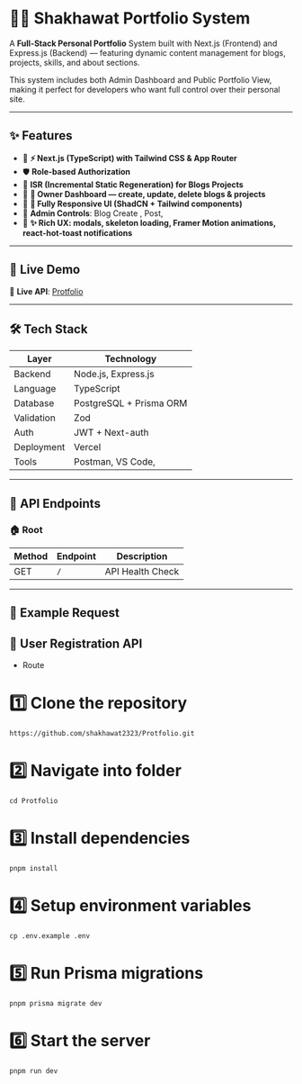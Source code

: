 # 🧑‍💻 Shakhawat Portfolio System

A **Full-Stack Personal Portfolio** System built with Next.js (Frontend) and Express.js (Backend) — featuring dynamic content management for blogs, projects, skills, and about sections.

This system includes both Admin Dashboard and Public Portfolio View, making it perfect for developers who want full control over their personal site.

---

## ✨ Features

- 🔑 **⚡ Next.js (TypeScript) with Tailwind CSS & App Router**
- 🛡 **Role-based Authorization**
- 👛 **ISR (Incremental Static Regeneration) for Blogs Projects**
- 💸 **🔐 Owner Dashboard — create, update, delete blogs & projects**
- 📜 **📱 Fully Responsive UI (ShadCN + Tailwind components)**
- 👑 **Admin Controls**: Blog Create , Post,
- 📧 **✨ Rich UX: modals, skeleton loading, Framer Motion animations, react-hot-toast notifications**

---

## 🚀 Live Demo

🔗 **Live API**: [Protfolio](https://mdshakhawathossain.vercel.app)

---

## 🛠 Tech Stack

| Layer      | Technology              |
| ---------- | ----------------------- |
| Backend    | Node.js, Express.js     |
| Language   | TypeScript              |
| Database   | PostgreSQL + Prisma ORM |
| Validation | Zod                     |
| Auth       | JWT + Next-auth         |
| Deployment | Vercel                  |
| Tools      | Postman, VS Code,       |

---

## 📌 API Endpoints

### 🏠 Root

| Method | Endpoint | Description      |
| ------ | -------- | ---------------- |
| GET    | `/`      | API Health Check |

---

## 📝 Example Request

## 📌 User Registration API

- Route

# 1️⃣ Clone the repository

```http
https://github.com/shakhawat2323/Protfolio.git
```

# 2️⃣ Navigate into folder

```http
cd Protfolio
```

# 3️⃣ Install dependencies

```http
pnpm install
```

# 4️⃣ Setup environment variables

```http
cp .env.example .env
```

# 5️⃣ Run Prisma migrations

```http
pnpm prisma migrate dev
```

# 6️⃣ Start the server

```http
pnpm run dev
```
